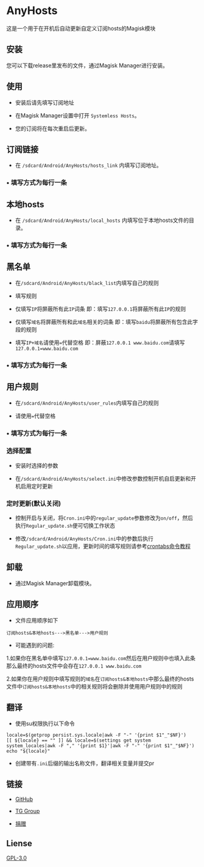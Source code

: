 # AnyHosts

这是一个用于在开机后自动更新自定义订阅hosts的Magisk模块

## 安装

您可以下载release里发布的文件，通过Magisk Manager进行安装。

## 使用

* 安装后请先填写订阅地址

* 在Magisk Manager设置中打开 `Systemless Hosts`。

* 您的订阅将在每次重启后更新。

## 订阅链接

* 在 `/sdcard/Android/AnyHosts/hosts_link` 内填写订阅地址。

### • 填写方式为每行一条

## 本地hosts

* 在 `/sdcard/Android/AnyHosts/local_hosts` 内填写位于本地hosts文件的目录。

### • 填写方式为每行一条

## 黑名单

* 在`/sdcard/Android/AnyHosts/black_list`内填写自己的规则

* 填写规则

* 仅填写`IP`将屏蔽所有此`IP`词条 即：填写`127.0.0.1`将屏蔽所有此`IP`的规则

* 仅填写`域名`将屏蔽所有和此`域名`相关的词条 即：填写`baidu`将屏蔽所有包含此字段的规则

* 填写`IP+域名`请使用`=`代替空格 即：屏蔽`127.0.0.1 www.baidu.com`请填写`127.0.0.1=www.baidu.com`

### • 填写方式为每行一条

## 用户规则

* 在`/sdcard/Android/AnyHosts/user_rules`内填写自己的规则

* 请使用`=`代替空格

### • 填写方式为每行一条

### 选择配置

* 安装时选择的参数

* 在`/sdcard/Android/AnyHosts/select.ini`中修改参数控制开机自启更新和开机启用定时更新

### 定时更新(默认关闭)

* 控制开启与关闭，将`Cron.ini`中的`regular_update`参数修改为`on/off`，然后执行`Regular_update.sh`便可切换工作状态

* 修改`/sdcard/Android/AnyHosts/Cron.ini`中的参数后执行`Regular_update.sh`以应用，更新时间的填写规则请参考[crontabs命令教程](https://m.runoob.com/linux/linux-comm-crontab.html)

## 卸载

* 通过Magisk Manager卸载模块。

## 应用顺序

* 文件应用顺序如下
```
订阅hosts&本地hosts--->黑名单--->用户规则
```
* 可能遇到的问题:

1.如果你在黑名单中填写`127.0.0.1=www.baidu.com`然后在用户规则中也填入此条那么最终的hosts文件中会存在`127.0.0.1 www.baidu.com`

2.如果你在用户规则中填写规则的`域名`在`订阅hosts&本地hosts`中那么最终的hosts文件中`订阅hosts&本地hosts`中的相关规则将会删除并使用用户规则中的规则

## 翻译

* 使用su权限执行以下命令 
```
locale=$(getprop persist.sys.locale|awk -F "-" '{print $1"_"$NF}')
[[ ${locale} == "" ]] && locale=$(settings get system system_locales|awk -F "," '{print $1}'|awk -F "-" '{print $1"_"$NF}')
echo "${locale}"
```
* 创建带有`.ini`后缀的输出名称文件，翻译相关变量并提交pr

## 链接
* [GitHub](https://github.com/E7KMbb/AnyHosts)

* [TG Group](https://t.me/aisauceupdate)

* [捐赠](https://docs.qq.com/doc/DWVJKWVVDWURQZUZK?disableReturnList=1&_from=1)

## Liense
[GPL-3.0](https://github.com/E7KMbb/AnyHosts/LICENSE)
